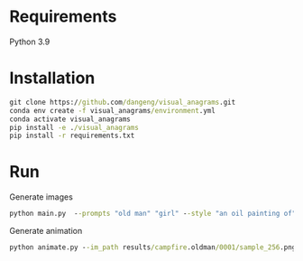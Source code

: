 # Requirements
Python 3.9

# Installation

```cmd
git clone https://github.com/dangeng/visual_anagrams.git
conda env create -f visual_anagrams/environment.yml
conda activate visual_anagrams
pip install -e ./visual_anagrams
pip install -r requirements.txt
```

# Run
Generate images
```cmd
python main.py  --prompts "old man" "girl" --style "an oil painting of" --views identity rotate_180 --num_samples 10 --num_inference_steps 40 --guidance_scale 10.0 --name oil.painting.girl.oldman
```

Generate animation

```cmd
python animate.py --im_path results/campfire.oldman/0001/sample_256.png --metadata_path results/campfire.oldman/metadata.pkl
```